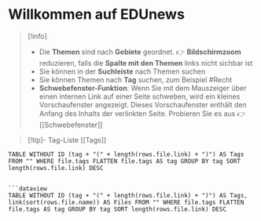 # Willkommen auf EDUnews

>[!info] 
>- Die **Themen** sind nach **Gebiete** geordnet. 👉 **Bildschirmzoom** reduzieren, falls die **Spalte mit den Themen** links nicht sichbar ist
>- Sie können in der **Suchleiste** nach Themen suchen
>- Sie können Themen nach **Tag** suchen, zum Beispiel #Recht
>- **Schwebefenster-Funktion**: Wenn Sie mit dem Mauszeiger über einen internen Link auf einer Seite schweben, wird ein kleines Vorschaufenster angezeigt. Dieses Vorschaufenster enthält den Anfang des Inhalts der verlinkten Seite. Probieren Sie es aus 👉 [[Schwebefenster]]

>[!tip]- Tag-Liste
>[[Tags]]

```dataview
TABLE WITHOUT ID (tag + "(" + length(rows.file.link) + ")") AS Tags FROM "" WHERE file.tags FLATTEN file.tags AS tag GROUP BY tag SORT length(rows.file.link) DESC
```


```

```dataview 
TABLE WITHOUT ID (tag + "(" + length(rows.file.link) + ")") AS Tags, link(sort(rows.file.name)) AS Files FROM "" WHERE file.tags FLATTEN file.tags AS tag GROUP BY tag SORT length(rows.file.link) DESC 
```

